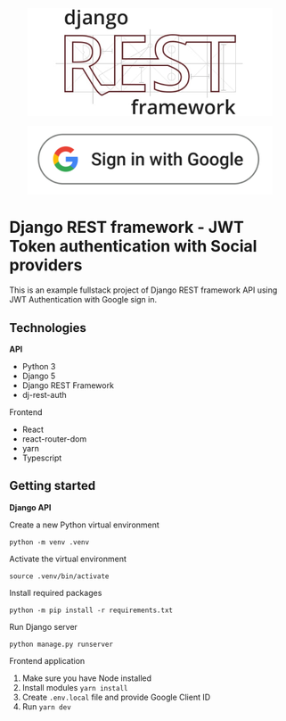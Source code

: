 <p align="center">
    <img src=".github/public/drf-logo.jpg" alt="Logo Django REST Framework" width="440"/>
</p>
<p align="center">
    <img src=".github/public/sign-in-with-google.png" alt="Sign in with Google button" width="440"/>
</p>

# Django REST framework - JWT Token authentication with Social providers

This is an example fullstack project of Django REST framework API using JWT Authentication with Google sign in.  

## Technologies

**API**
 - Python 3
 - Django 5
 - Django REST Framework
 - dj-rest-auth

Frontend
- React
- react-router-dom
- yarn
- Typescript

## Getting started

**Django API**

Create a new Python virtual environment
```shell
python -m venv .venv
```

Activate the virtual environment
```shell
source .venv/bin/activate
```

Install required packages
```shell
python -m pip install -r requirements.txt
```

Run Django server
```shell
python manage.py runserver
```

Frontend application

1. Make sure you have Node installed
2. Install modules `yarn install`
3. Create `.env.local` file and provide Google Client ID
4. Run `yarn dev`
